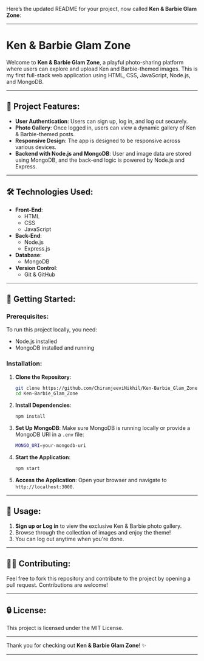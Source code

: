 Here’s the updated README for your project, now called **Ken & Barbie Glam Zone**:

---

# Ken & Barbie Glam Zone

Welcome to **Ken & Barbie Glam Zone**, a playful photo-sharing platform where users can explore and upload Ken and Barbie-themed images. This is my first full-stack web application using HTML, CSS, JavaScript, Node.js, and MongoDB.

---

## 🌟 **Project Features**:
- **User Authentication**: Users can sign up, log in, and log out securely.
- **Photo Gallery**: Once logged in, users can view a dynamic gallery of Ken & Barbie-themed posts.
- **Responsive Design**: The app is designed to be responsive across various devices.
- **Backend with Node.js and MongoDB**: User and image data are stored using MongoDB, and the back-end logic is powered by Node.js and Express.

---

## 🛠 **Technologies Used**:
- **Front-End**:
  - HTML
  - CSS
  - JavaScript
- **Back-End**:
  - Node.js
  - Express.js
- **Database**:
  - MongoDB
- **Version Control**:
  - Git & GitHub

---

## 🚀 **Getting Started**:

### **Prerequisites**:
To run this project locally, you need:
- Node.js installed
- MongoDB installed and running

### **Installation**:

1. **Clone the Repository**:
   ```bash
   git clone https://github.com/ChiranjeeviNikhil/Ken-Barbie_Glam_Zone.git
   cd Ken-Barbie_Glam_Zone
   ```

2. **Install Dependencies**:
   ```bash
   npm install
   ```

3. **Set Up MongoDB**:
   Make sure MongoDB is running locally or provide a MongoDB URI in a `.env` file:
   ```bash
   MONGO_URI=your-mongodb-uri
   ```

4. **Start the Application**:
   ```bash
   npm start
   ```

5. **Access the Application**:
   Open your browser and navigate to `http://localhost:3000`.

---

## 📸 **Usage**:
1. **Sign up or Log in** to view the exclusive Ken & Barbie photo gallery.
2. Browse through the collection of images and enjoy the theme!
3. You can log out anytime when you're done.

---

## 🧑‍💻 **Contributing**:
Feel free to fork this repository and contribute to the project by opening a pull request. Contributions are welcome!

---

## 🔒 **License**:
This project is licensed under the MIT License.

---

Thank you for checking out **Ken & Barbie Glam Zone**! ✨

---
